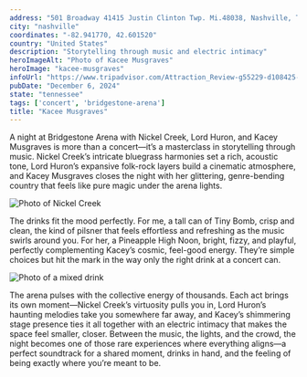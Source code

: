 ```yaml
---
address: "501 Broadway 41415 Justin Clinton Twp. Mi.48038, Nashville, TN 37203-3980"
city: "nashville"
coordinates: "-82.941770, 42.601520"
country: "United States"
description: "Storytelling through music and electric intimacy"
heroImageAlt: "Photo of Kacee Musgraves"
heroImage: "kacee-musgraves"
infoUrl: "https://www.tripadvisor.com/Attraction_Review-g55229-d108425-Reviews-Bridgestone_Arena-Nashville_Davidson_County_Tennessee.html"
pubDate: "December 6, 2024"
state: "tennessee"
tags: ['concert', 'bridgestone-arena']
title: "Kacee Musgraves"
---
```


A night at Bridgestone Arena with Nickel Creek, Lord Huron, and Kacey Musgraves is more than a concert—it’s a masterclass in storytelling through music. Nickel Creek’s intricate bluegrass harmonies set a rich, acoustic tone, Lord Huron’s expansive folk-rock layers build a cinematic atmosphere, and Kacey Musgraves closes the night with her glittering, genre-bending country that feels like pure magic under the arena lights.

![Photo of Nickel Creek](/no-reserv-ai-tions/kacee-musgraves-nickel-creek.webp)

The drinks fit the mood perfectly. For me, a tall can of Tiny Bomb, crisp and clean, the kind of pilsner that feels effortless and refreshing as the music swirls around you. For her, a Pineapple High Noon, bright, fizzy, and playful, perfectly complementing Kacey’s cosmic, feel-good energy. They’re simple choices but hit the mark in the way only the right drink at a concert can.

![Photo of a mixed drink](/no-reserv-ai-tions/kacee-musgraves-lord-huron.webp)

The arena pulses with the collective energy of thousands. Each act brings its own moment—Nickel Creek’s virtuosity pulls you in, Lord Huron’s haunting melodies take you somewhere far away, and Kacey’s shimmering stage presence ties it all together with an electric intimacy that makes the space feel smaller, closer. Between the music, the lights, and the crowd, the night becomes one of those rare experiences where everything aligns—a perfect soundtrack for a shared moment, drinks in hand, and the feeling of being exactly where you’re meant to be.